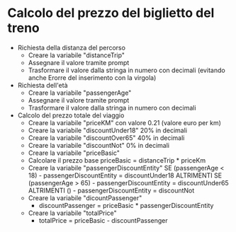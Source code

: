 # Calcolo del prezzo del biglietto del treno

- Richiesta della distanza del percorso
    - Creare la variabile "distanceTrip"
    - Assegnare il valore tramite prompt
    - Trasformare il valore dalla stringa in numero con decimali (evitando anche Erorre del inserimento con la virgola)
- Richiesta dell'età 
    - Creare la variabile "passengerAge" 
    - Assegnare il valore tramite prompt
    - Trasformare il valore dalla stringa in numero con decimali
- Calcolo del prezzo totale del viaggio
    - Creare la variabile "priceKM" con valore 0.21 (valore euro per km)
    - Creare la variabile "discountUnder18" 20% in decimali
    - Creare la variabile "discountOver65" 40% in decimali
    - Creare la variabile "discountNot" 0% in decimali
    - Creare la variabile "priceBasic"
    - Calcolare il prezzo base 
        priceBasic = distanceTrip * priceKm
    - Creare la variabile "passengerDiscountEntity"
        SE (passengerAge < 18) 
            - passengerDiscountEntity = discountUnder18
        ALTRIMENTI SE (passengerAge > 65) 
            - passengerDiscountEntity = discountUnder65
        ALTRIMENTI () 
            - passengerDiscountEntity = discountNot
    - Creare la variabile "dicountPassenger"
        - discountPassenger = priceBasic * passengerDiscountEntity
    - Creare la variabile "totalPrice"
        - totalPrice = priceBasic - discountPassenger
